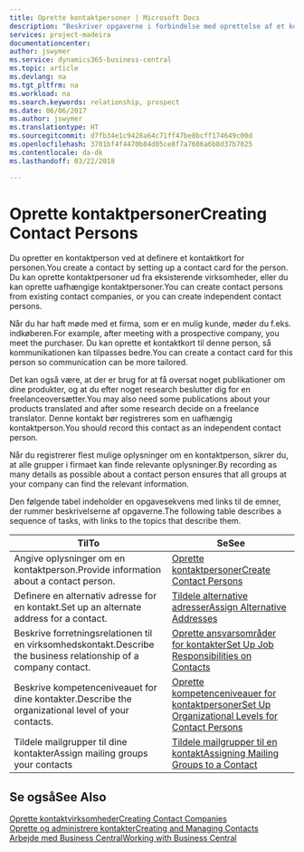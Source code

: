 ```yaml
---
title: Oprette kontaktpersoner | Microsoft Docs
description: "Beskriver opgaverne i forbindelse med oprettelse af et kontaktkort for en person, f.eks. et kundeemne eller en leverandør, og bidrager til at angive relationen og tilpasse kommunikationen."
services: project-madeira
documentationcenter: 
author: jswymer
ms.service: dynamics365-business-central
ms.topic: article
ms.devlang: na
ms.tgt_pltfrm: na
ms.workload: na
ms.search.keywords: relationship, prospect
ms.date: 06/06/2017
ms.author: jswymer
ms.translationtype: HT
ms.sourcegitcommit: d7fb34e1c9428a64c71ff47be8bcff174649c00d
ms.openlocfilehash: 3701bf4f4470b84d05ce8f7a7686a6b8d37b7025
ms.contentlocale: da-dk
ms.lasthandoff: 03/22/2018

---
```

# <a name="creating-contact-persons"></a><span data-ttu-id="40930-103">Oprette kontaktpersoner</span><span class="sxs-lookup"><span data-stu-id="40930-103">Creating Contact Persons</span></span>
<span data-ttu-id="40930-104">Du opretter en kontaktperson ved at definere et kontaktkort for personen.</span><span class="sxs-lookup"><span data-stu-id="40930-104">You create a contact by setting up a contact card for the person.</span></span> <span data-ttu-id="40930-105">Du kan oprette kontaktpersoner ud fra eksisterende virksomheder, eller du kan oprette uafhængige kontaktpersoner.</span><span class="sxs-lookup"><span data-stu-id="40930-105">You can create contact persons from existing contact companies, or you can create independent contact persons.</span></span>

<span data-ttu-id="40930-106">Når du har haft møde med et firma, som er en mulig kunde, møder du f.eks. indkøberen.</span><span class="sxs-lookup"><span data-stu-id="40930-106">For example, after meeting with a prospective company, you meet the purchaser.</span></span> <span data-ttu-id="40930-107">Du kan oprette et kontaktkort til denne person, så kommunikationen kan tilpasses bedre.</span><span class="sxs-lookup"><span data-stu-id="40930-107">You can create a contact card for this person so communication can be more tailored.</span></span>

<span data-ttu-id="40930-108">Det kan også være, at der er brug for at få oversat noget publikationer om dine produkter, og at du efter noget research beslutter dig for en freelanceoversætter.</span><span class="sxs-lookup"><span data-stu-id="40930-108">You may also need some publications about your products translated and after some research decide on a freelance translator.</span></span> <span data-ttu-id="40930-109">Denne kontakt bør registreres som en uafhængig kontaktperson.</span><span class="sxs-lookup"><span data-stu-id="40930-109">You should record this contact as an independent contact person.</span></span>

<span data-ttu-id="40930-110">Når du registrerer flest mulige oplysninger om en kontaktperson, sikrer du, at alle grupper i firmaet kan finde relevante oplysninger.</span><span class="sxs-lookup"><span data-stu-id="40930-110">By recording as many details as possible about a contact person ensures that all groups at your company can find the relevant information.</span></span>

<span data-ttu-id="40930-111">Den følgende tabel indeholder en opgavesekvens med links til de emner, der rummer beskrivelserne af opgaverne.</span><span class="sxs-lookup"><span data-stu-id="40930-111">The following table describes a sequence of tasks, with links to the topics that describe them.</span></span>

| <span data-ttu-id="40930-112">Til</span><span class="sxs-lookup"><span data-stu-id="40930-112">To</span></span> | <span data-ttu-id="40930-113">Se</span><span class="sxs-lookup"><span data-stu-id="40930-113">See</span></span> |
| --- | --- |
| <span data-ttu-id="40930-114">Angive oplysninger om en kontaktperson.</span><span class="sxs-lookup"><span data-stu-id="40930-114">Provide information about a contact person.</span></span> |[<span data-ttu-id="40930-115">Oprette kontaktpersoner</span><span class="sxs-lookup"><span data-stu-id="40930-115">Create Contact Persons</span></span>](marketing-how-create-contact-persons.md) |
| <span data-ttu-id="40930-116">Definere en alternativ adresse for en kontakt.</span><span class="sxs-lookup"><span data-stu-id="40930-116">Set up an alternate address for a contact.</span></span> |[<span data-ttu-id="40930-117">Tildele alternative adresser</span><span class="sxs-lookup"><span data-stu-id="40930-117">Assign Alternative Addresses</span></span>](marketing-how-assign-alternate-address.md) |
| <span data-ttu-id="40930-118">Beskrive forretningsrelationen til en virksomhedskontakt.</span><span class="sxs-lookup"><span data-stu-id="40930-118">Describe the business relationship of a company contact.</span></span> |[<span data-ttu-id="40930-119">Oprette ansvarsområder for kontakter</span><span class="sxs-lookup"><span data-stu-id="40930-119">Set Up Job Responsibilities on Contacts</span></span>](marketing-job-responsibilities.md) |
| <span data-ttu-id="40930-120">Beskrive kompetenceniveauet for dine kontakter.</span><span class="sxs-lookup"><span data-stu-id="40930-120">Describe the organizational level of your contacts.</span></span> |[<span data-ttu-id="40930-121">Oprette kompetenceniveauer for kontaktpersoner</span><span class="sxs-lookup"><span data-stu-id="40930-121">Set Up Organizational Levels for Contact Persons</span></span>](marketing-organizational-levels.md) |
| <span data-ttu-id="40930-122">Tildele mailgrupper til dine kontakter</span><span class="sxs-lookup"><span data-stu-id="40930-122">Assign mailing groups your contacts</span></span> |[<span data-ttu-id="40930-123">Tildele mailgrupper til en kontakt</span><span class="sxs-lookup"><span data-stu-id="40930-123">Assigning Mailing Groups to a Contact</span></span>](marketing-mailing-groups.md) |

## <a name="see-also"></a><span data-ttu-id="40930-124">Se også</span><span class="sxs-lookup"><span data-stu-id="40930-124">See Also</span></span>
[<span data-ttu-id="40930-125">Oprette kontaktvirksomheder</span><span class="sxs-lookup"><span data-stu-id="40930-125">Creating Contact Companies</span></span>](marketing-create-contact-companies.md)  
[<span data-ttu-id="40930-126">Oprette og administrere kontakter</span><span class="sxs-lookup"><span data-stu-id="40930-126">Creating and Managing Contacts</span></span>]()  
[<span data-ttu-id="40930-127">Arbejde med Business Central</span><span class="sxs-lookup"><span data-stu-id="40930-127">Working with Business Central</span></span>](ui-work-product.md)

